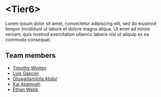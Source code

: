 # \<Tier6\>
Lorem ipsum dolor sit amet, consectetur adipiscing elit, sed do eiusmod tempor incididunt ut labore et dolore magna aliqua. Ut enim ad minim veniam, quis nostrud exercitation ullamco laboris nisi ut aliquip ex ea commodo consequat. 



## Team members
- [Timothy Wroten]()
- [Luis Gascon]()
- [Oluwadamilola Abdul]()
- [Kai Asamoah]()
- [Ethan Webb]()
